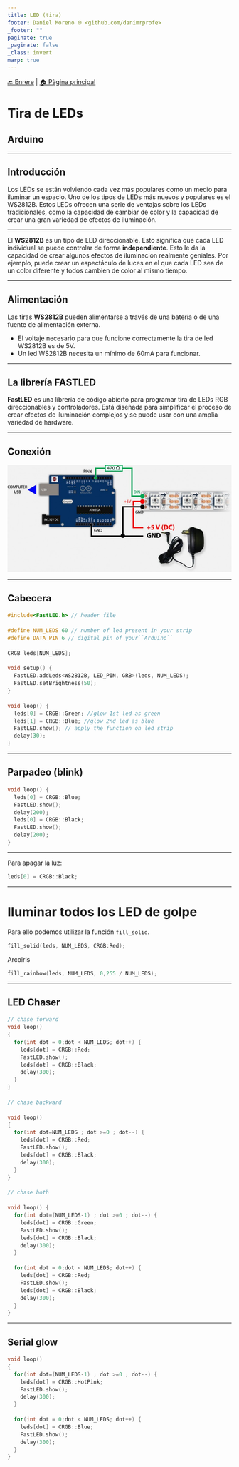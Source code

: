 ```yaml
---
title: LED (tira)
footer: Daniel Moreno 🌐 <github.com/danimrprofe>
_footer: ""
paginate: true
_paginate: false
_class: invert
marp: true
---
```


[🔙 Enrere](../) | [🏠 Pàgina principal](http://danimrprofe.github.io/apuntes/)

# Tira de LEDs
## Arduino

---

## Introducción

Los LEDs se están volviendo cada vez más populares como un medio para iluminar un espacio. Uno de los tipos de LEDs más nuevos y populares es el WS2812B. Estos LEDs ofrecen una serie de ventajas sobre los LEDs tradicionales, como la capacidad de cambiar de color y la capacidad de crear una gran variedad de efectos de iluminación.

---

El **WS2812B** es un tipo de LED direccionable. Esto significa que cada LED individual se puede controlar de forma **independiente**. Esto le da la capacidad de crear algunos efectos de iluminación realmente geniales. Por ejemplo, puede crear un espectáculo de luces en el que cada LED sea de un color diferente y todos cambien de color al mismo tiempo.

---

## Alimentación

Las tiras **WS2812B** pueden alimentarse a través de una batería o de una fuente de alimentación externa.

- El voltaje necesario para que funcione correctamente la tira de led WS2812B es de 5V.
- Un led WS2812B necesita un mínimo de 60mA para funcionar.

---

## La librería FASTLED

**FastLED** es una librería de código abierto para programar tira de LEDs RGB direccionables y controladores. Está diseñada para simplificar el proceso de crear efectos de iluminación complejos y se puede usar con una amplia variedad de hardware.

---

## Conexión

![imagen](img/2022-10-12-16-11-20.png)

---

## Cabecera

```c  linenums="1" title="pruebaLED.ino"
#include<FastLED.h> // header file

#define NUM_LEDS 60 // number of led present in your strip
#define DATA_PIN 6 // digital pin of your``Arduino``

CRGB leds[NUM_LEDS];

void setup() {
  FastLED.addLeds<WS2812B, LED_PIN, GRB>(leds, NUM_LEDS);
  FastLED.setBrightness(50);
}

void loop() {
  leds[0] = CRGB::Green; //glow 1st led as green
  leds[1] = CRGB::Blue; //glow 2nd led as blue
  FastLED.show(); // apply the function on led strip
  delay(30);
}
```

---

## Parpadeo (blink)

```c  linenums="1" title="parpadeoLED.ino"
void loop() {
  leds[0] = CRGB::Blue;
  FastLED.show();
  delay(200);
  leds[0] = CRGB::Black;
  FastLED.show();
  delay(200);
}
```
---

Para apagar la luz:

```c
leds[0] = CRGB::Black;
```

---

# Iluminar todos los LED de golpe

Para ello podemos utilizar la función `fill_solid`.

```c
fill_solid(leds, NUM_LEDS, CRGB:Red);
```

Arcoiris

```c
fill_rainbow(leds, NUM_LEDS, 0,255 / NUM_LEDS);
```

---

## LED Chaser

```c
// chase forward
void loop()
{
  for(int dot = 0;dot < NUM_LEDS; dot++) {
    leds[dot] = CRGB::Red;
    FastLED.show();
    leds[dot] = CRGB::Black;
    delay(300);
  }
}

// chase backward

void loop()
{
  for(int dot=NUM_LEDS ; dot >=0 ; dot--) {
    leds[dot] = CRGB::Red;
    FastLED.show();
    leds[dot] = CRGB::Black;
    delay(300);
  }
}

// chase both

void loop() {
  for(int dot=(NUM_LEDS-1) ; dot >=0 ; dot--) {
    leds[dot] = CRGB::Green;
    FastLED.show();
    leds[dot] = CRGB::Black;
    delay(300);
  }

  for(int dot = 0;dot < NUM_LEDS; dot++) {
    leds[dot] = CRGB::Red;
    FastLED.show();
    leds[dot] = CRGB::Black;
    delay(300);
  }
}
```

---

## Serial glow

```c
void loop()
{
  for(int dot=(NUM_LEDS-1) ; dot >=0 ; dot--) {
    leds[dot] = CRGB::HotPink;
    FastLED.show();
    delay(300);
  }

  for(int dot = 0;dot < NUM_LEDS; dot++) {
    leds[dot] = CRGB::Blue;
    FastLED.show();
    delay(300);
  }
}

```
